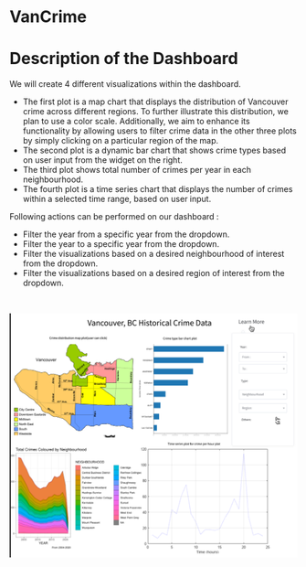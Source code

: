 # VanCrime

# Description of the Dashboard

We will create 4 different visualizations within the dashboard.
* The first plot is a map chart that displays the distribution of Vancouver crime across different regions. To further illustrate this distribution, we plan to use a color scale. Additionally, we aim to enhance its functionality by allowing users to filter crime data in the other three plots by simply clicking on a particular region of the map.
* The second plot is a dynamic bar chart that shows crime types based on user input from the widget on the right.
* The third plot shows total number of crimes per year in each neighbourhood.
* The fourth plot is a time series chart that displays the number of crimes within a selected time range, based on user input.

Following actions can be performed on our dashboard :

* Filter the year from a specific year from the dropdown.
* Filter the year to a specific year from the dropdown.
* Filter the visualizations based on a desired neighbourhood of interest from the dropdown.
* Filter the visualizations based on a desired region of interest from the dropdown.
<br>

![plot](img/design-new.png)